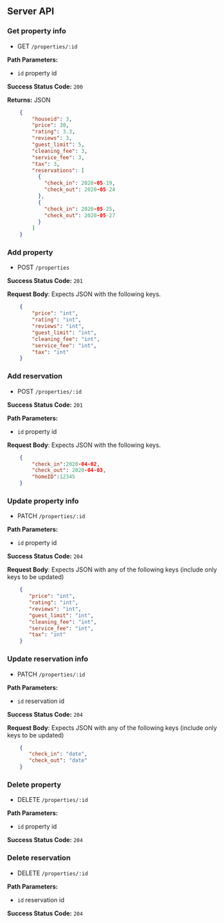 ## Server API

### Get property info
  * GET `/properties/:id`

**Path Parameters:**
  * `id` property id

**Success Status Code:** `200`

**Returns:** JSON

```json
    {
        "houseid": 3,
        "price": 30,
        "rating": 3.3,
        "reviews": 3,
        "guest_limit": 5,
        "cleaning_fee": 3,
        "service_fee": 3,
        "tax": 3,
        "reservations": [
          {
            "check_in": 2020-05-19,
            "check_out": 2020-05-24
          },
          {
            "check_in": 2020-05-25,
            "check_out": 2020-05-27
          }
        ]
    }
```

### Add property
  * POST `/properties`

**Success Status Code:** `201`

**Request Body**: Expects JSON with the following keys.

```json
    {
        "price": "int",
        "rating": "int",
        "reviews": "int",
        "guest_limit": "int",
        "cleaning_fee": "int",
        "service_fee": "int",
        "tax": "int"
    }
```
### Add reservation
  * POST `/properties/:id`

**Success Status Code:** `201`

**Path Parameters:**
  * `id` property id

**Request Body**: Expects JSON with the following keys.

```json
    {
        "check_in":2020-04-02,
        "check_out": 2020-04-03,
        "homeID":12345
    }
```

### Update property info
  * PATCH `/properties/:id`

**Path Parameters:**
  * `id` property id

**Success Status Code:** `204`

**Request Body**: Expects JSON with any of the following keys (include only keys to be updated)

```json
    {
       "price": "int",
       "rating": "int",
       "reviews": "int",
       "guest_limit": "int",
       "cleaning_fee": "int",
       "service_fee": "int",
       "tax": "int"
    }
```
### Update reservation info
  * PATCH `/properties/:id`

**Path Parameters:**
  * `id` reservation id

**Success Status Code:** `204`

**Request Body**: Expects JSON with any of the following keys (include only keys to be updated)

```json
    {
       "check_in": "date",
       "check_out": "date"
    }
```

### Delete property
  * DELETE `/properties/:id`

**Path Parameters:**
  * `id` property id

**Success Status Code:** `204`

### Delete reservation
  * DELETE `/properties/:id`

**Path Parameters:**
  * `id` reservation id

**Success Status Code:** `204`
